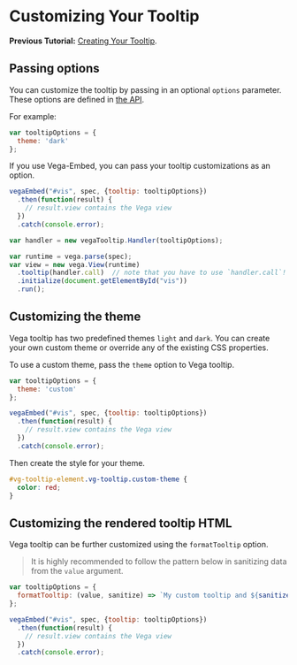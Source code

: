 # Customizing Your Tooltip

__Previous Tutorial:__ [Creating Your Tooltip](creating_your_tooltip.md).

## Passing options

You can customize the tooltip by passing in an optional `options` parameter. These options are defined in [the API](APIs.md#options).

For example:

```js
var tooltipOptions = {
  theme: 'dark'
};
```

If you use Vega-Embed, you can pass your tooltip customizations  as an option.

```js
vegaEmbed("#vis", spec, {tooltip: tooltipOptions})
  .then(function(result) {
    // result.view contains the Vega view
  })
  .catch(console.error);
```

```js
var handler = new vegaTooltip.Handler(tooltipOptions);

var runtime = vega.parse(spec);
var view = new vega.View(runtime)
  .tooltip(handler.call)  // note that you have to use `handler.call`!
  .initialize(document.getElementById("vis"))
  .run();
```

## Customizing the theme

Vega tooltip has two predefined themes `light` and `dark`. You can create your own custom theme or override any of the existing CSS properties.

To use a custom theme, pass the `theme` option to Vega tooltip.

```js
var tooltipOptions = {
  theme: 'custom'
};

vegaEmbed("#vis", spec, {tooltip: tooltipOptions})
  .then(function(result) {
    // result.view contains the Vega view
  })
  .catch(console.error);
```

Then create the style for your theme.

```css
#vg-tooltip-element.vg-tooltip.custom-theme {
  color: red;
}
```

## Customizing the rendered tooltip HTML

Vega tooltip can be further customized using the `formatTooltip` option.

> It is highly recommended to follow the pattern below in sanitizing data from the `value` argument.

```js
var tooltipOptions = {
  formatTooltip: (value, sanitize) => `My custom tooltip and ${sanitize(value)}.`
};

vegaEmbed("#vis", spec, {tooltip: tooltipOptions})
  .then(function(result) {
    // result.view contains the Vega view
  })
  .catch(console.error);
```
